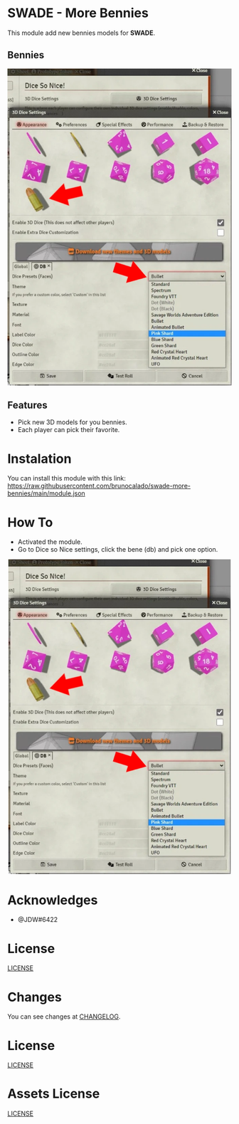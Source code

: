 # SWADE - More Bennies
This module add new bennies models for **SWADE**.

## Bennies
[![Demonstration](docs/docs-dsn-settings.webp)](https://youtu.be/k2E7kDZLmFk)

## Features
- Pick new 3D models for you bennies.
- Each player can pick their favorite.

# Instalation
You can install this module with this link: https://raw.githubusercontent.com/brunocalado/swade-more-bennies/main/module.json

# How To
- Activated the module. 
- Go to Dice so Nice settings, click the bene (db) and pick one option.

<p align="center">
  <img width="500" src="docs/docs-dsn-settings.webp">
</p>


# Acknowledges
- @JDW#6422 

# License
[LICENSE](https://github.com/brunocalado/swade-more-bennies/blob/main/LICENSE)

# Changes
You can see changes at [CHANGELOG](CHANGELOG.md).

# License
[LICENSE](https://github.com/brunocalado/swade-more-bennies/blob/main/LICENSE.md)

# Assets License
[LICENSE](https://github.com/brunocalado/swade-more-bennies/blob/main/LICENSE-ASSETS.md)